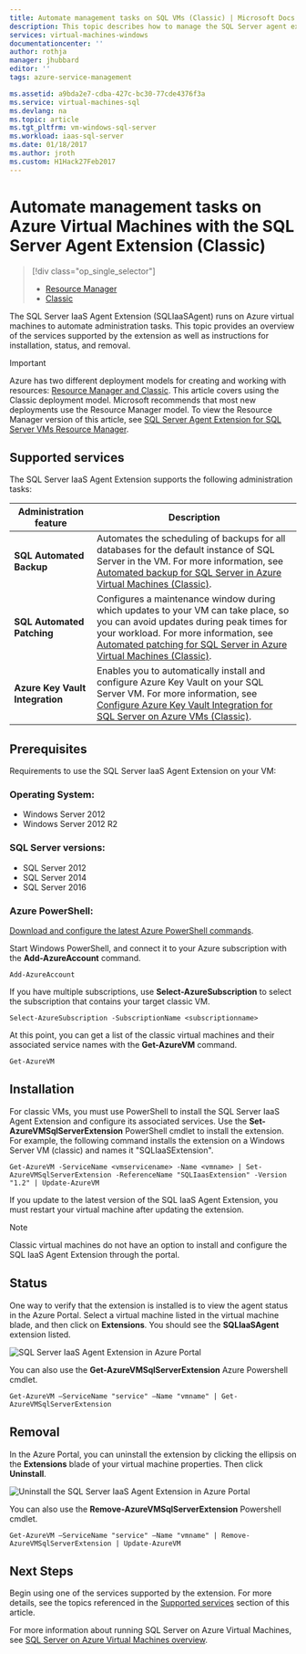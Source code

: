 ```yaml
---
title: Automate management tasks on SQL VMs (Classic) | Microsoft Docs
description: This topic describes how to manage the SQL Server agent extension, which automates specific SQL Server administration tasks. These include Automated Backup, Automated Patching, and Azure Key Vault Integration. This topic uses the classic deployment mode.
services: virtual-machines-windows
documentationcenter: ''
author: rothja
manager: jhubbard
editor: ''
tags: azure-service-management

ms.assetid: a9bda2e7-cdba-427c-bc30-77cde4376f3a
ms.service: virtual-machines-sql
ms.devlang: na
ms.topic: article
ms.tgt_pltfrm: vm-windows-sql-server
ms.workload: iaas-sql-server
ms.date: 01/18/2017
ms.author: jroth
ms.custom: H1Hack27Feb2017
---
```

# Automate management tasks on Azure Virtual Machines with the SQL Server Agent Extension (Classic)
> [!div class="op_single_selector"]
> * [Resource Manager](../sql/virtual-machines-windows-sql-server-agent-extension.md)
> * [Classic](../classic/sql-server-agent-extension.md)
> 
>
 
The SQL Server IaaS Agent Extension (SQLIaaSAgent) runs on Azure virtual machines to automate administration tasks. This topic provides an overview of the services supported by the extension as well as instructions for installation, status, and removal.

> [!IMPORTANT] 
> Azure has two different deployment models for creating and working with resources: [Resource Manager and Classic](../../../azure-resource-manager/resource-manager-deployment-model.md). This article covers using the Classic deployment model. Microsoft recommends that most new deployments use the Resource Manager model. To view the Resource Manager version of this article, see [SQL Server Agent Extension for SQL Server VMs Resource Manager](../sql/virtual-machines-windows-sql-server-agent-extension.md).

## Supported services
The SQL Server IaaS Agent Extension supports the following administration tasks:

| Administration feature | Description |
| --- | --- |
| **SQL Automated Backup** |Automates the scheduling of backups for all databases for the default instance of SQL Server in the VM. For more information, see [Automated backup for SQL Server in Azure Virtual Machines (Classic)](../classic/sql-automated-backup.md). |
| **SQL Automated Patching** |Configures a maintenance window during which updates to your VM can take place, so  you can avoid updates during peak times for your workload. For more information, see [Automated patching for SQL Server in Azure Virtual Machines (Classic)](../classic/sql-automated-patching.md). |
| **Azure Key Vault Integration** |Enables you to automatically install and configure Azure Key Vault on your SQL Server VM. For more information, see [Configure Azure Key Vault Integration for SQL Server on Azure VMs (Classic)](../classic/ps-sql-keyvault.md). |

## Prerequisites
Requirements to use the SQL Server IaaS Agent Extension on your VM:

### Operating System:
* Windows Server 2012
* Windows Server 2012 R2

### SQL Server versions:
* SQL Server 2012
* SQL Server 2014
* SQL Server 2016

### Azure PowerShell:
[Download and configure the latest Azure PowerShell commands](/powershell/azureps-cmdlets-docs).

Start Windows PowerShell, and connect it to your Azure subscription with the **Add-AzureAccount** command.

    Add-AzureAccount

If you have multiple subscriptions, use **Select-AzureSubscription** to select the subscription that contains your target classic VM.

    Select-AzureSubscription -SubscriptionName <subscriptionname>

At this point, you can get a list of the classic virtual machines and their associated service names with the **Get-AzureVM** command.

    Get-AzureVM

## Installation
For classic VMs, you must use PowerShell to install the SQL Server IaaS Agent Extension and configure its associated services. Use the **Set-AzureVMSqlServerExtension** PowerShell cmdlet to install the extension. For example, the following command installs the extension on a Windows Server VM (classic) and names it "SQLIaaSExtension".

    Get-AzureVM -ServiceName <vmservicename> -Name <vmname> | Set-AzureVMSqlServerExtension -ReferenceName "SQLIaasExtension" -Version "1.2" | Update-AzureVM

If you update to the latest version of the SQL IaaS Agent Extension, you must restart your virtual machine after updating the extension.

> [!NOTE]
> Classic virtual machines do not have an option to install and configure the SQL IaaS Agent Extension through the portal.
> 
> 

## Status
One way to verify that the extension is installed is to view the agent status in the Azure Portal. Select a virtual machine listed in the virtual machine blade, and then click on **Extensions**. You should see the **SQLIaaSAgent** extension listed.

![SQL Server IaaS Agent Extension in Azure Portal](./media/virtual-machines-windows-classic-sql-server-agent-extension/azure-sql-server-iaas-agent-portal.png)

You can also use the **Get-AzureVMSqlServerExtension** Azure Powershell cmdlet.

    Get-AzureVM –ServiceName "service" –Name "vmname" | Get-AzureVMSqlServerExtension

## Removal
In the Azure Portal, you can uninstall the extension by clicking the ellipsis on the **Extensions** blade of your virtual machine properties. Then click **Uninstall**.

![Uninstall the SQL Server IaaS Agent Extension in Azure Portal](./media/virtual-machines-windows-classic-sql-server-agent-extension/azure-sql-server-iaas-agent-uninstall.png)

You can also use the **Remove-AzureVMSqlServerExtension** Powershell cmdlet.

    Get-AzureVM –ServiceName "service" –Name "vmname" | Remove-AzureVMSqlServerExtension | Update-AzureVM

## Next Steps
Begin using one of the services supported by the extension. For more details, see the topics referenced in the [Supported services](#supported-services) section of this article.

For more information about running SQL Server on Azure Virtual Machines, see [SQL Server on Azure Virtual Machines overview](../sql/virtual-machines-windows-sql-server-iaas-overview.md).

